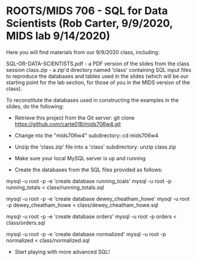 # ROOTS/MIDS 706 - SQL for Data Scientists (Rob Carter, 9/9/2020, MIDS lab 9/14/2020)

Here you will find materials from our 9/9/2020 class, including:

SQL-OR-DATA-SCIENTISTS.pdf - a PDF version of the slides from the class session
class.zip - a zip'd directory named 'class' containing SQL input files to reproduce the databases and tables used in the slides (which will be our starting point for the lab section, for those of you in the MIDS version of the class).

To reconstitute the databases used in constructing the examples in the slides, do the following:

* Retrieve this project from the Git server:  git clone https://github.com/carte018/mids706w4.git

* Change nto the "mids706w4" subdirectory:  cd mids706w4

* Unzip the 'class.zip' file into a 'class' subdirectory:  unzip class.zip

* Make sure your local MySQL server is up and running 

* Create the databases from the SQL files provided as follows:

mysql -u root -p -e 'create database running_toals'
mysql -u root -p running_totals < class/running_totals.sql

mysql -u root -p -e 'create database dewey_cheatham_howe'
mysql -u root -p dewey_cheatham_howe < class/dewey_cheatham_howe.sql

mysql -u root -p -e 'create database orders'
mysql -u root -p  orders < class/orders.sql

mysql -u root -p -e 'create database normalized'
mysql -u root -p normalized < class/normalized.sql

* Start playing with more advanced SQL!

